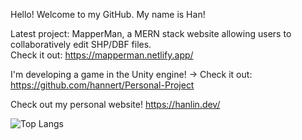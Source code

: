 Hello! Welcome to my GitHub. My name is Han!

Latest project: MapperMan, a MERN stack website allowing users to collaboratively edit SHP/DBF files.  <br> Check it out: https://mapperman.netlify.app/ 


I'm developing a game in the Unity engine!
-> Check it out: https://github.com/hannert/Personal-Project


Check out my personal website! https://hanlin.dev/



![Top Langs](https://github-readme-stats.vercel.app/api/top-langs/?username=hannert&layout=compact)
